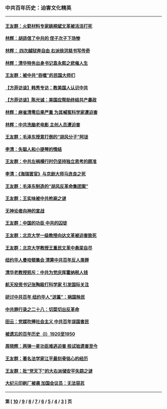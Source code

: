 ### 中共百年历史：迫害文化精英
---
#### [王友群：火箭材料专家姚桐斌文革被活活打死](../../pages/nf1176111/n14048805.md?08220430) 
#### [林辉：胡适信了中共的 侄子次子下场惨](../../pages/nf1176111/n14019760.md?08220430) 
#### [林辉： 四次越狱奔自由 右派徐洪慈书写传奇](../../pages/nf1176111/n14010438.md?08220430) 
#### [林辉：清华特务出身书记袁永熙之悲催人生](../../pages/nf1176111/n13997413.md?08220430) 
#### [王友群：被中共“吞噬”的民国大师们](../../pages/nf1176111/n13942620.md?08220430) 
#### [【方菲访谈】韩秀专访：教美国人认识中共](../../pages/nf1176111/n13821310.md?08220430) 
#### [【方菲访谈】陈光诚：美国应帮助终结共产暴政](../../pages/nf1176111/n13759521.md?08220430) 
#### [林辉：麻雀清零后果严重 为其喊冤科学家遭迫害](../../pages/nf1176111/n13746900.md?08220430) 
#### [林辉：中共洗脑老电影 主创人员遭迫害](../../pages/nf1176111/n13699437.md?08220430) 
#### [王友群：毛泽东授意打倒的“胡风分子”阿垅](../../pages/nf1176111/n13592541.md?08220430) 
#### [李清：失聪人和小提琴的情结](../../pages/nf1176111/n13459280.md?08220430) 
#### [王友群：中共左祸横行时仍坚持独立思考的顾准](../../pages/nf1176111/n13444722.md?08220430) 
#### [李清：《海瑞罢官》与京剧大师马连良之死](../../pages/nf1176111/n13412316.md?08220430) 
#### [王友群：毛泽东制造的“胡风反革命集团案”](../../pages/nf1176111/n13324909.md?08220430) 
#### [王友群：王实味被中共枪毙之谜](../../pages/nf1176111/n13307502.md?08220430) 
#### [无神论者向神的宣战](../../pages/nf1176111/n13281535.md?08220430) 
#### [王友群：中国的功臣 中共的囚徒](../../pages/nf1176111/n13291790.md?08220430) 
#### [王友群：北京大学一级教授向达文革被迫害致死](../../pages/nf1176111/n13150966.md?08220430) 
#### [王友群：北京大学教授王重民文革中悬梁自尽](../../pages/nf1176111/n13084645.md?08220430) 
#### [纽约华人曼哈顿集会 清算中共百年反人类罪](../../pages/nf1176111/n13084157.md?08220430) 
#### [清华老教授怒斥：中共为党庆挥霍纳税人钱](../../pages/nf1176111/n13071430.md?08220430) 
#### [航天投资书记张陶殴打科学家 引发国际关注](../../pages/nf1176111/n13069132.md?08220430) 
#### [研讨中共百年 纽约华人“送匾”：祸国殃民](../../pages/nf1176111/n13057367.md?08220430) 
#### [中共罪行录之二十八：切菜切出反革命](../../pages/nf1176111/n13030600.md?08220430) 
#### [田云：党媒吹捧社会主义 中共百年误国害民](../../pages/nf1176111/n13006682.md?08220430) 
#### [被遗忘的百年历史（I）1920至1950](../../pages/nf1176111/n12986411.md?08220430) 
#### [周晓辉：两弹一星功臣难逃迫害 核试验遗害至今](../../pages/nf1176111/n12974997.md?08220430) 
#### [王友群：著名法学家江平最刻骨铭心的经历](../../pages/nf1176111/n12970787.md?08220430) 
#### [王友群：批“党天下”的大右派储安平失踪之谜](../../pages/nf1176111/n12954229.md?08220430) 
#### [大纪元印刷厂被袭 加国会议员：无法容忍](../../pages/nf1176111/n12883028.md?08220430) 

---
#### 第 [ [10](./10.md?08220430) / [9](./9.md?08220430) / [8](./8.md?08220430) / [7](./7.md?08220430) / [6](./6.md?08220430) / [5](./5.md?08220430) / [4](./4.md?08220430) / [3](./3.md?08220430) ] 页
